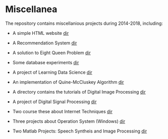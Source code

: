 # Miscellanea

The repository contains miscellanious projects during 2014-2018, including:

+ A simple HTML website [dir](https://github.com/charlesliucn/miscellanea/tree/master/01-simple-html)

+ A Recommendation System [dir](https://github.com/charlesliucn/miscellanea/tree/master/02-recommendation)

+ A solution to Eight Queen Problem [dir](https://github.com/charlesliucn/miscellanea/tree/master/03-database)

+ Some database experiments [dir](https://github.com/charlesliucn/miscellanea/tree/master/04-eight-queens)

+ A project of Learning Data Science [dir](https://github.com/charlesliucn/miscellanea/tree/master/05-datascience)

+ An implementation of Quine-McCluskey Algorithm [dir](https://github.com/charlesliucn/miscellanea/tree/master/06-qm-algorithm)

+ A directory contains the tutorials of Digital Image Processing [dir](https://github.com/charlesliucn/miscellanea/tree/master/07-DIP)

+ A project of Digital Signal Processing [dir](https://github.com/charlesliucn/miscellanea/tree/master/08-DSP)

+ Two course these about Internet Techniques [dir](https://github.com/charlesliucn/miscellanea/tree/master/09-internet-tech)

+ Three projects about Operation System (Windows) [dir](https://github.com/charlesliucn/miscellanea/tree/master/10-os-projects)

+ Two Matlab Projects: Speech Syntheis and Image Processing [dir](https://github.com/charlesliucn/miscellanea/tree/master/11-matlab-projects)
